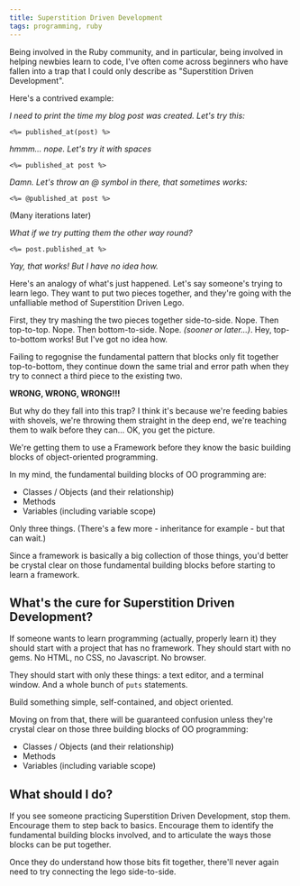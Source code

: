 ```yaml
---
title: Superstition Driven Development
tags: programming, ruby
---
```


Being involved in the Ruby community, and in particular, being involved in helping newbies learn to code, I've often come across beginners who have fallen into a trap that I could only describe as "Superstition Driven Development".

Here's a contrived example:

*I need to print the time my blog post was created. Let's try this:*

~~~markup
<%= published_at(post) %>
~~~

*hmmm... nope. Let's try it with spaces*

~~~markup
<%= published_at post %>
~~~

*Damn. Let's throw an @ symbol in there, that sometimes works:*

~~~markup
<%= @published_at post %>
~~~

(Many iterations later)

*What if we try putting them the other way round?*

~~~markup
<%= post.published_at %>
~~~

*Yay, that works! But I have no idea how.*

Here's an analogy of what's just happened. Let's say someone's trying to learn lego. They want to put two pieces together, and they're going with the unfalliable method of Superstition Driven Lego.

First, they try mashing the two pieces together side-to-side. Nope. Then top-to-top. Nope. Then bottom-to-side. Nope. *(sooner or later...)*. Hey, top-to-bottom works! But I've got no idea how.

Failing to regognise the fundamental pattern that blocks only fit together top-to-bottom, they continue down the same trial and error path when they try to connect a third piece to the existing two.

**WRONG, WRONG, WRONG!!!**

But why do they fall into this trap? I think it's because we're feeding babies with shovels, we're throwing them straight in the deep end, we're teaching them to walk before they can... OK, you get the picture.

We're getting them to use a Framework before they know the basic building blocks of object-oriented programming.

In my mind, the fundamental building blocks of OO programming are:

* Classes / Objects (and their relationship)
* Methods
* Variables (including variable scope)

Only three things. (There's a few more - inheritance for example - but that can wait.)

Since a framework is basically a big collection of those things, you'd better be crystal clear on those fundamental building blocks before starting to learn a framework.

## What's the cure for Superstition Driven Development?

If someone wants to learn programming (actually, properly learn it) they should start with a project that has no framework. They should start with no gems. No HTML, no CSS, no Javascript. No browser.

They should start with only these things: a text editor, and a terminal window. And a whole bunch of `puts` statements.

Build something simple, self-contained, and object oriented.

Moving on from that, there will be guaranteed confusion unless they're crystal clear on those three building blocks of OO programming:

* Classes / Objects (and their relationship)
* Methods
* Variables (including variable scope)

## What should I do?

If you see someone practicing Superstition Driven Development, stop them. Encourage them to step back to basics. Encourage them to identify the fundamental building blocks involved, and to articulate the ways those blocks can be put together.

Once they do understand how those bits fit together, there'll never again need to try connecting the lego side-to-side.
